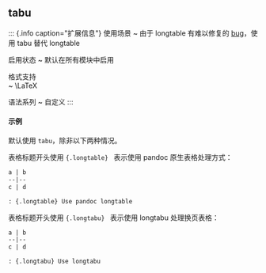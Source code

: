
## tabu

::: {.info caption="扩展信息"}
使用场景
  ~ 由于 longtable 有难以修复的 [bug](https://github.com/annProg/PanBook/issues/22)，使用 tabu 替代 longtable

启用状态
  ~ 默认在所有模块中启用

格式支持  
  ~ \LaTeX 

语法系列
  ~ 自定义
:::

#### 示例

默认使用 `tabu`，除非以下两种情况。

表格标题开头使用 `{.longtable} ` 表示使用 pandoc 原生表格处理方式：
```markdown
a | b
--|--
c | d

: {.longtable} Use pandoc longtable
```

表格标题开头使用 `{.longtabu} ` 表示使用 longtabu 处理换页表格：

```markdown
a | b
--|--
c | d

: {.longtabu} Use longtabu
```

